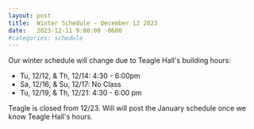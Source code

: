 ```yaml
---
layout: post
title:  Winter Schedule - December 12 2023
date:   2023-12-11 9:00:00 -0600
#categories: schedule
---
```


Our winter schedule will change due to Teagle Hall's building hours:

 - Tu, 12/12, & Th, 12/14:  4:30 - 6:00pm
 - Sa, 12/16, & Su, 12/17:  No Class
 - Tu, 12/19, & Th, 12/21:  4:30 - 6:00 pm

Teagle is closed from 12/23. Will will post the January schedule once we know Teagle Hall's hours.
